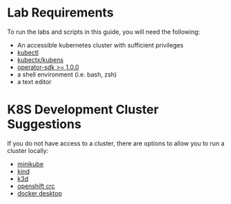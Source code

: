 # Lab Requirements

To run the labs and scripts in this guide, you will need the following: 

* An accessible kubernetes cluster with sufficient privileges
* [kubectl](https://kubernetes.io/docs/tasks/tools/install-kubectl/)
* [kubectx/kubens](https://github.com/ahmetb/kubectx)
* [operator-sdk >= 1.0.0](https://sdk.operatorframework.io/docs/installation/install-operator-sdk/)
* a shell environment (i.e. bash, zsh)
* a text editor

# K8S Development Cluster Suggestions

If you do not have access to a cluster, there are options to allow you to run a cluster locally: 

* [minikube](https://github.com/kubernetes/minikube)
* [kind](https://github.com/kubernetes-sigs/kind)
* [k3d](https://k3d.io/)
* [openshift crc](https://developers.redhat.com/blog/2019/09/05/red-hat-openshift-4-on-your-laptop-introducing-red-hat-codeready-containers/)
* [docker desktop](https://www.docker.com/products/kubernetes)






